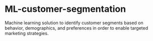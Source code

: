 # ML-customer-segmentation
Machine learning solution to identify customer segments based on behavior, demographics, and preferences in order to enable targeted marketing strategies.

